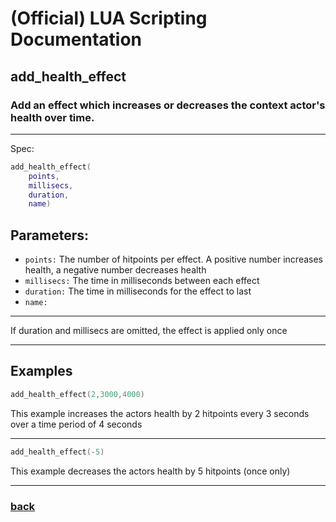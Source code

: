 
# (Official) LUA Scripting Documentation

## add_health_effect

### Add an effect which increases or decreases the context actor's health over time.
___
Spec:
```lua
add_health_effect(
	points,
	millisecs,
	duration,
	name)
```
## Parameters:
- `points:` The number of hitpoints per effect. A positive number increases health, a negative number decreases health
- `millisecs:` The time in milliseconds between each effect
- `duration:` The time in milliseconds for the effect to last
- `name:` 

___
If duration and millisecs are omitted, the effect is applied only once

___
## Examples
```lua
add_health_effect(2,3000,4000)
```
This example increases the actors health by 2 hitpoints every 3 seconds over a time period of 4 seconds
___
```lua
add_health_effect(-5)
```
This example decreases the actors health by 5 hitpoints (once only)
___
### [back](../other)
